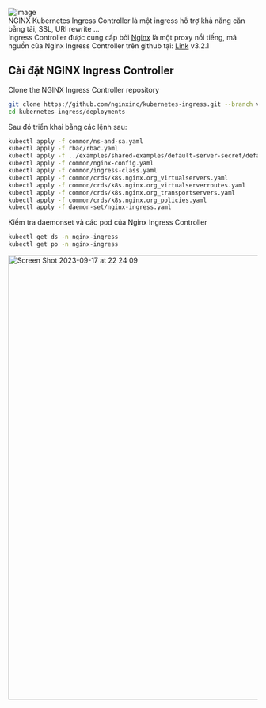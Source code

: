 ![image](https://github.com/HuyPham01/docs/assets/96679595/d001eb30-ef8c-42f6-9c82-8683ea5cd486)  
NGINX Kubernetes Ingress Controller là một ingress hỗ trợ khả năng căn bằng tải, SSL, URI rewrite ...  
Ingress Controller được cung cấp bởi [Nginx](https://docs.nginx.com/nginx-ingress-controller/installation/installation-with-manifests/#uninstall-nginx-ingress-controller) là một proxy nổi tiếng, mã nguồn của Nginx Ingress Controller trên github tại: [Link](https://github.com/nginxinc/kubernetes-ingress/tree/main) v3.2.1  
## Cài đặt NGINX Ingress Controller
Clone the NGINX Ingress Controller repository  
```bash
git clone https://github.com/nginxinc/kubernetes-ingress.git --branch v3.2.1
cd kubernetes-ingress/deployments
```
Sau đó triển khai bằng các lệnh sau:  
```bash
kubectl apply -f common/ns-and-sa.yaml
kubectl apply -f rbac/rbac.yaml
kubectl apply -f ../examples/shared-examples/default-server-secret/default-server-secret.yaml
kubectl apply -f common/nginx-config.yaml
kubectl apply -f common/ingress-class.yaml
kubectl apply -f common/crds/k8s.nginx.org_virtualservers.yaml
kubectl apply -f common/crds/k8s.nginx.org_virtualserverroutes.yaml
kubectl apply -f common/crds/k8s.nginx.org_transportservers.yaml
kubectl apply -f common/crds/k8s.nginx.org_policies.yaml
kubectl apply -f daemon-set/nginx-ingress.yaml
```
Kiểm tra daemonset và các pod của Nginx Ingress Controller  
```bash
kubectl get ds -n nginx-ingress
kubectl get po -n nginx-ingress
```
<img width="899" alt="Screen Shot 2023-09-17 at 22 24 09" src="https://github.com/HuyPham01/docs/assets/96679595/30361838-c7a2-47fe-a67d-9b68efabc55b">

